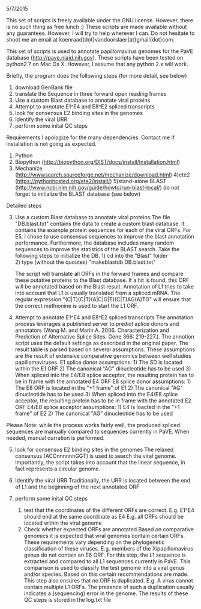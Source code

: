 5/7/2015

This set of scripts is freely available under the GNU license. However, there is no such thing as free lunch :)
These scripts are made available without any guarantees. However, I will try to help wherever I can. Do not hesitate to shoot me an email at koenraad{dot}vandoorslaer{at}gmail{dot}com.


This set of scripts is used to annotate papillomavirus genomes for the PaVE database (http://pave.niaid.nih.gov).
These scripts have been tested on python2.7 on Mac Os X. However, I assume that any python 2.x will work.

Briefly, the program does the following steps (for more detail, see below)

1) download GenBank file
2) translate the Sequence in three forward open reading frames
3) Use a custom Blast database to annotate viral proteins
4) Attempt to annotate E1^E4 and E8^E2 spliced transcripts
5) look for consensus E2 binding sites in the genomes
6) Identify the viral URR
7) perform some inital QC steps

Requirements
I apologize for the many dependencies. Contact me if installation is not going as expected.
1) Python
2) Biopython (http://biopython.org/DIST/docs/install/Installation.html)
3) Mechanize (http://wwwsearch.sourceforge.net/mechanize/download.html)
4)ete2 (https://pythonhosted.org/ete2/install/)
5)stand-alone BLAST (http://www.ncbi.nlm.nih.gov/guide/howto/run-blast-local/)
      do not forget to initialize the BLAST database (see below)

Detailed steps

3) Use a custom Blast database to annotate viral proteins
    The file "DB.blast.txt" contains the data to create a custom blast database. It contains the example protein          sequences for each of the viral ORFs. For E5, I chose to use consensus sequences to improve the blast annotation      performance. Furthermore, the database includes many random sequences to improve the statistics of the BLAST          search. Take the following steps to initialize the DB.
        1) cd into the "Blast" folder  
        2) type (without the quoutes) "makeblastdb DB.blast.txt"
    
    The script will translate all ORFs in the forward frames and compare these putative proteins to the Blast             database. If a hit is found, this ORF will be annotated based on the Blast result.
    Annotation of L1 tries to take into account that L1 is usually translated from a spliced mRNA. The regular            expression "(C|T)(C|T)(A|C|G|T)(C|T)AG(A)TG" will ensure that the correct methionine is used to start the L1 ORF.

4) Attempt to annotate E1^E4 and E8^E2 spliced transcripts
	The annotation process leverages a published server to predict aplice donors and annotators (Wang M. and Marín A. 2006. Characterization and Prediction of Alternative Splice Sites. Gene 366: 219-227.). The annotion script uses the default settings as described in the original paper. The result table is parsed based on several assumptions. These assumptions are the result of extensive comparative genomics between well studies papillomaviruses.
	E1 splice donor assumptions:
		1) The SD is located within the E1 ORF
		2) The canonical "AG" dinucleotide has to be used
		3) When spliced into the E4/E8 splice acceptor, the resulting protein has to be in frame with the 			   annotated E4 ORF
	E8 splice donor assumptions:
		1) The E8 ORF is located in the "+1 frame" of E1
		2) The canonical "AG" dinucleotide has to be used
		3) When spliced into the E4/E8 splice acceptor, the 
		resulting protein has to be in frame with the annotated E2 ORF
	E4/E8 splice acceptor assumptions:
		1) E4 is loacted in the "+1 frame" of E2
		2) The canonical "AG" dinucleotide has to be used

Please Note: while the process works fairly well, the produced spliced sequences are manually compared to sequences currently in PaVE. When needed, manual curration is performed.

5) look for consensus E2 binding sites in the genomes
The relaxed consensus (ACCnnnnnnGGT) is used to search the viral genome. Importantly, the script takes into account that the linear sequence, in fact represents a circular genome.

6) Identify the viral URR
Traditionally, the URR is located between the end of L1 and the beginning of the next annotated ORF

7) perform some inital QC steps
	1) test that the coordinates of the different ORFs are correct.
		E.g. E1^E4 should end at the same coordinate as E4
		E.g. all ORFs should be located within the viral genome
	2) Check whether expected ORFs are annotated
	Based on comparative genomics it is expected that viral genomes contain certain ORFs. These requirements vary 	depending on the phylogenetic classification of these viruses. E.g. members of the Xipapillomavirus genus do not 		contain an E6 ORF. For this step, the L1 sequence is extracted and compared to all L1 sequences currently 	in PaVE. This comparison is used to classify the test genome into a viral genus and/or species. Based on this 		certain recommendations are made. This step also ensures that no ORF is duplicated. E.g. A virus cannot 		contain multiple L1 ORFs. The presence of such a duplication usually indicates a (sequencing) error in the 		genome. 
The results of these QC steps is stored in the log.txt file





